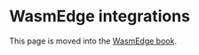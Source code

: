 # WasmEdge integrations

This page is moved into the [WasmEdge book](https://wasmedge.org/book/en/intro/integrations.html).
